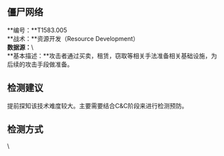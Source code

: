 ## 僵尸网络  
**编号：**T1583.005  
**战术：**资源开发（Resource Development）  
**数据源：**\  
**基本描述：**攻击者通过买卖，租赁，窃取等相关手法准备相关基础设施，为后续的攻击手段做准备。  
## 检测建议  
提前探知该技术难度较大。主要需要结合C&C阶段来进行检测预防。  
## 检测方式  
\